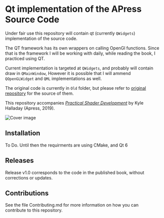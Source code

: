 # Qt implementation of the APress Source Code

Under fair use this repository will contain qt (currently `QWidgets`) implementation of the source code.

The QT framework has its own wrappers on calling OpenGl functions. Since that is the framework I will be working with daily, while reading the book, I practiced using QT.

Current implementation is targeted at `QWidgets`, and probably will contain draw in `QMainWindow`, 
However it is possible that I will ammend `QOpenGLWidget` and `QML` implementations as well.

The original code is currently in `Old` folder, but please refer to [original repository](https://github.com/Apress/practical-shader-dev) for the source of them. 

This repository accompanies [*Practical Shader Development*](https://www.apress.com/9781484244562) by Kyle Halladay (Apress, 2019).

[comment]: #cover
![Cover image](9781484244562.jpg)

## Installation

To Do. Until then the requirments are using CMake, and Qt 6

## Releases

Release v1.0 corresponds to the code in the published book, without corrections or updates.

## Contributions

See the file Contributing.md for more information on how you can contribute to this repository.